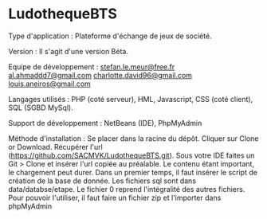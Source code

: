 # LudothequeBTS

Type d'application :
    Plateforme d'échange de jeux de société.

Version :
    Il s'agit d'une version Béta.

Equipe de développement :
    stefan.le.meur@free.fr
    al.ahmaddd7@gmail.com
    charlotte.david96@gmail.com
    louis.aneiros@gmail.com

Langages utilisés :
    PHP (coté serveur),
    HML, Javascript, CSS (coté client),
    SQL (SGBD MySql).

Support de développement :
    NetBeans (IDE),
    PhpMyAdmin
    
Méthode d'installation :
    Se placer dans la racine du dépôt.
    Cliquer sur Clone or Download.
    Récupérer l'url (https://github.com/SACMVK/LudothequeBTS.git).
    Sous votre IDE faites un Git > Clone et insérer l'url copiée au préalable.
    Le contenu étant important, le chargement peut durer.
    Dans un premier temps, il faut insérer le script de création de la base de donnée.
    Les fichiers sql sont dans data/databse/etape.
    Le fichier 0 reprend l'intégralité des autres fichiers.
    Pour pouvoir l'utiliser, il faut faire un fichier zip et l'importer dans phpMyAdmin